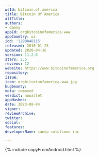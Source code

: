 ```yaml
---
wsId: bitcoin.of.america
title: Bitcoin Of America
altTitle: 
authors:
- danny
appId: orgbitcoinofamerica.www
appCountry: us
idd: '1290848115'
released: 2018-01-25
updated: 2020-04-16
version: 11.2.6
stars: 3.5
reviews: 12
website: https://www.bitcoinofamerica.org
repository: 
issue: 
icon: orgbitcoinofamerica.www.jpg
bugbounty: 
meta: removed
verdict: nowallet
appHashes: 
date: 2023-08-04
signer: 
reviewArchive: 
twitter: 
social: 
features: 
developerName: sandp solutions inc

---
```


{% include copyFromAndroid.html %}
